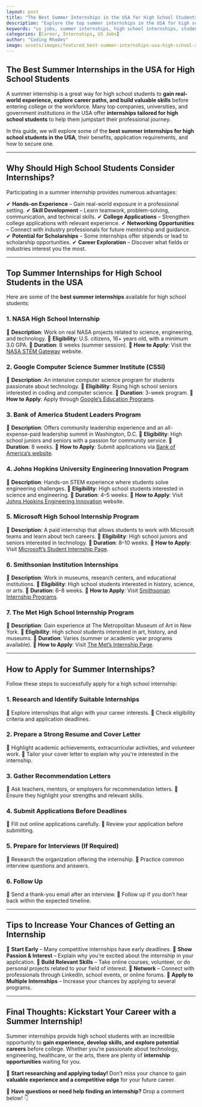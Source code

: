 ```yaml
---
layout: post
title: "The Best Summer Internships in the USA for High School Students"
description: "Explore the top summer internships in the USA for high school students. Learn how to apply, eligibility requirements, and benefits of these programs."
keywords: "us jobs, summer internships, high school internships, student jobs USA, internship programs, career opportunities for teens"
categories: [Career, Internships, US Jobs]
author: "Coding Rhodes"
image: assets/images/featured_best-summer-internships-usa-high-school-students.webp
---
```


## **The Best Summer Internships in the USA for High School Students**

A summer internship is a great way for high school students to **gain real-world experience, explore career paths, and build valuable skills** before entering college or the workforce. Many top companies, universities, and government institutions in the USA offer **internships tailored for high school students** to help them jumpstart their professional journey.

In this guide, we will explore some of the **best summer internships for high school students in the USA**, their benefits, application requirements, and how to secure one.

---

## **Why Should High School Students Consider Internships?**

Participating in a summer internship provides numerous advantages:

✔ **Hands-on Experience** – Gain real-world exposure in a professional setting.
✔ **Skill Development** – Learn teamwork, problem-solving, communication, and technical skills.
✔ **College Applications** – Strengthen college applications with relevant experience.
✔ **Networking Opportunities** – Connect with industry professionals for future mentorship and guidance.
✔ **Potential for Scholarships** – Some internships offer stipends or lead to scholarship opportunities.
✔ **Career Exploration** – Discover what fields or industries interest you the most.

---

## **Top Summer Internships for High School Students in the USA**

Here are some of the **best summer internships** available for high school students:

### **1. NASA High School Internship**
🔹 **Description**: Work on real NASA projects related to science, engineering, and technology.
🔹 **Eligibility**: U.S. citizens, 16+ years old, with a minimum 3.0 GPA.
🔹 **Duration**: 8 weeks (summer session).
🔹 **How to Apply**: Visit the [NASA STEM Gateway](https://intern.nasa.gov/) website.

### **2. Google Computer Science Summer Institute (CSSI)**
🔹 **Description**: An intensive computer science program for students passionate about technology.
🔹 **Eligibility**: Rising high school seniors interested in coding and computer science.
🔹 **Duration**: 3-week program.
🔹 **How to Apply**: Apply through [Google’s Education Programs](https://buildyourfuture.withgoogle.com/programs).

### **3. Bank of America Student Leaders Program**
🔹 **Description**: Offers community leadership experience and an all-expense-paid leadership summit in Washington, D.C.
🔹 **Eligibility**: High school juniors and seniors with a passion for community service.
🔹 **Duration**: 8 weeks.
🔹 **How to Apply**: Submit applications via [Bank of America’s website](https://about.bankofamerica.com/en/making-an-impact/student-leaders).

### **4. Johns Hopkins University Engineering Innovation Program**
🔹 **Description**: Hands-on STEM experience where students solve engineering challenges.
🔹 **Eligibility**: High school students interested in science and engineering.
🔹 **Duration**: 4–5 weeks.
🔹 **How to Apply**: Visit [Johns Hopkins Engineering Innovation](https://ei.jhu.edu/) website.

### **5. Microsoft High School Internship Program**
🔹 **Description**: A paid internship that allows students to work with Microsoft teams and learn about tech careers.
🔹 **Eligibility**: High school juniors and seniors interested in technology.
🔹 **Duration**: 8–10 weeks.
🔹 **How to Apply**: Visit [Microsoft’s Student Internship Page](https://careers.microsoft.com/students/us/en/ushighschoolinternship).

### **6. Smithsonian Institution Internships**
🔹 **Description**: Work in museums, research centers, and educational institutions.
🔹 **Eligibility**: High school students interested in history, science, or arts.
🔹 **Duration**: 6–8 weeks.
🔹 **How to Apply**: Visit [Smithsonian Internship Programs](https://www.smithsonianofi.com/).

### **7. The Met High School Internship Program**
🔹 **Description**: Gain experience at The Metropolitan Museum of Art in New York.
🔹 **Eligibility**: High school students interested in art, history, and museums.
🔹 **Duration**: Varies (summer or academic year programs available).
🔹 **How to Apply**: Visit [The Met’s Internship Page](https://www.metmuseum.org/learn/educators-and-students/internships).

---

## **How to Apply for Summer Internships?**

Follow these steps to successfully apply for a high school internship:

### **1. Research and Identify Suitable Internships**
🔹 Explore internships that align with your career interests.
🔹 Check eligibility criteria and application deadlines.

### **2. Prepare a Strong Resume and Cover Letter**
🔹 Highlight academic achievements, extracurricular activities, and volunteer work.
🔹 Tailor your cover letter to explain why you're interested in the internship.

### **3. Gather Recommendation Letters**
🔹 Ask teachers, mentors, or employers for recommendation letters.
🔹 Ensure they highlight your strengths and relevant skills.

### **4. Submit Applications Before Deadlines**
🔹 Fill out online applications carefully.
🔹 Review your application before submitting.

### **5. Prepare for Interviews (If Required)**
🔹 Research the organization offering the internship.
🔹 Practice common interview questions and answers.

### **6. Follow Up**
🔹 Send a thank-you email after an interview.
🔹 Follow up if you don’t hear back within the expected timeline.

---

## **Tips to Increase Your Chances of Getting an Internship**

📌 **Start Early** – Many competitive internships have early deadlines.
📌 **Show Passion & Interest** – Explain why you’re excited about the internship in your application.
📌 **Build Relevant Skills** – Take online courses, volunteer, or do personal projects related to your field of interest.
📌 **Network** – Connect with professionals through LinkedIn, school events, or online forums.
📌 **Apply to Multiple Internships** – Increase your chances by applying to several programs.

---

## **Final Thoughts: Kickstart Your Career with a Summer Internship!**

Summer internships provide high school students with an incredible opportunity to **gain experience, develop skills, and explore potential careers** before college. Whether you’re passionate about technology, engineering, healthcare, or the arts, there are plenty of **internship opportunities** waiting for you.

🚀 **Start researching and applying today!** Don’t miss your chance to gain **valuable experience and a competitive edge** for your future career.

💬 **Have questions or need help finding an internship?** Drop a comment below! 👇

